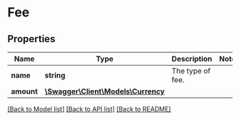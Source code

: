 # Fee

## Properties

Name | Type | Description | Notes
------------ | ------------- | ------------- | -------------
**name** | **string** | The type of fee. |
**amount** | [**\Swagger\Client\Models\Currency**](Currency.md) |  |

[[Back to Model list]](../../README.md#documentation-for-models) [[Back to API list]](../../README.md#documentation-for-api-endpoints) [[Back to README]](../../README.md)

